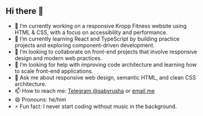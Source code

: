 ## Hi there 👋

- 🔭 I’m currently working on a responsive Kropp Fitness website using HTML & CSS, with a focus on accessibility and performance.
- 🌱 I’m currently learning React and TypeScript by building practice projects and exploring component-driven development.
- 👯 I’m looking to collaborate on front-end projects that involve responsive design and modern web practices.
- 🤔 I’m looking for help with improving code architecture and learning how to scale front-end applications.
- 💬 Ask me about responsive web design, semantic HTML, and clean CSS architecture.
- 📫 How to reach me: [Telegram @sabyrusha](https://t.me/sabyrusha) or [email me](mailto:sabyrusha@gmail.com)
- 😄 Pronouns: he/him
- ⚡ Fun fact: I never start coding without music in the background.
